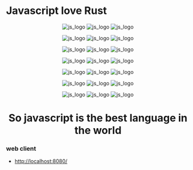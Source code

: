 # Javascript love Rust

<div align='center'>

![js_logo](./doc/javascript.svg)
![js_logo](./doc/love.svg)
![js_logo](./doc/rust.svg)

</div>

<div align='center'>

![js_logo](./doc/rust.svg)
![js_logo](./doc/love.svg)
![js_logo](./doc/golang.svg)

</div>

<div align='center'>

![js_logo](./doc/golang.svg)
![js_logo](./doc/love.svg)
![js_logo](./doc/php.svg)

</div>
<div align='center'>

![js_logo](./doc/php.svg)
![js_logo](./doc/love.svg)
![js_logo](./doc/python.svg)

</div>
<div align='center'>

![js_logo](./doc/python.svg)
![js_logo](./doc/love.svg)
![js_logo](./doc/java.svg)

</div>

<div align='center'>

![js_logo](./doc/java.svg)
![js_logo](./doc/love.svg)
![js_logo](./doc/javascript.svg)

</div>

<div align='center'>

![js_logo](./doc/javascript.svg)
![js_logo](./doc/love.svg)
![js_logo](./doc/javascript.svg)

</div>

<div align='center'>

# **So javascript is the best language in the world**

</div>

### web client

- [http://localhost:8080/](http://localhost:8080/static/index.html)

